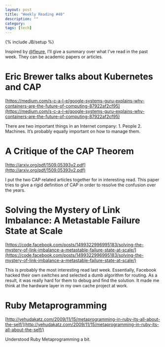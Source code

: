 ```yaml
---
layout: post
title: "Weekly Reading #40"
description: ""
category: 
tags: [tech]
---
```


{% include JB/setup %}

Inspired by [@fleure](http://www.douban.com/people/fleure/), I’ll give a summary over what I’ve read in the past week. They can be academic papers or articles. 

# Eric Brewer talks about Kubernetes and CAP

[https://medium.com/s-c-a-l-e/google-systems-guru-explains-why-containers-are-the-future-of-computing-87922af2cf95](https://medium.com/s-c-a-l-e/google-systems-guru-explains-why-containers-are-the-future-of-computing-87922af2cf95)

There are two important things in an Internet company: 1. People 2. Machines. It’s probably equally important on how to manage them.

# A Critique of the CAP Theorem

[http://arxiv.org/pdf/1509.05393v2.pdf](http://arxiv.org/pdf/1509.05393v2.pdf)

I put the two CAP related articles together for in interesting read. This paper tries to give a rigid definition of CAP in order to resolve the confusion over the years.

# Solving the Mystery of Link Imbalance: A Metastable Failure State at Scale

[https://code.facebook.com/posts/1499322996995183/solving-the-mystery-of-link-imbalance-a-metastable-failure-state-at-scale/](https://code.facebook.com/posts/1499322996995183/solving-the-mystery-of-link-imbalance-a-metastable-failure-state-at-scale/)

This is probably the most interesting read last week. Essentially, Facebook hacked their own switches and selected a dumb algorithm for routing. As a result, it was really hard for them to debug and find the solution. It made me think at the hardware layer in my own cache project at work.

# Ruby Metaprogramming

[http://yehudakatz.com/2009/11/15/metaprogramming-in-ruby-its-all-about-the-self/](http://yehudakatz.com/2009/11/15/metaprogramming-in-ruby-its-all-about-the-self/)

Understood Ruby Metaprogramming a bit. 